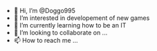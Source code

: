 - 👋 Hi, I’m @Doggo995
- 👀 I’m interested in developement of new games
- 🌱 I’m currently learning how to be an IT
- 💞️ I’m looking to collaborate on ...
- 📫 How to reach me ...

<!---
Doggo995/Doggo995 is a ✨ special ✨ repository because its `README.md` (this file) appears on your GitHub profile.
You can click the Preview link to take a look at your changes.
--->
